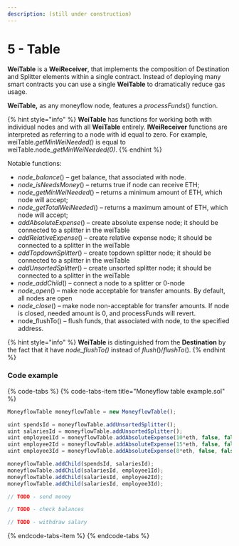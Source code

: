 ```yaml
---
description: (still under construction)
---
```


# 5 - Table

**WeiTable** is a **WeiReceiver**,  that implements the composition of Destination and Splitter elements within a single contract. Instead of deploying many smart contracts you can use a single **WeiTable** to dramatically reduce gas usage.

**WeiTable,** as any moneyflow node, features a _processFunds_\(\) function.

{% hint style="info" %}
**WeiTable** has functions for working both with individual nodes and with all **WeiTable** entirely. **IWeiReceiver** functions are interpreted as referring to a node with id equal to zero. For example, weiTable._getMinWeiNeeded\(\)_ is equal to weiTable.node\__getMinWeiNeeded\(0\)_.
{% endhint %}

Notable functions:

* _node\_balance_\(\) – get balance, that associated with node.
* _node\_isNeedsMoney_\(\) – returns true if node can receive ETH;
* _node\_getMinWeiNeeded_\(\) – returns a minimum amount of ETH, which node will accept;
* _node\_getTotalWeiNeeded_\(\) – returns a maximum amount of ETH, which node will accept;
* _addAbsoluteExpense_\(\) – create absolute expense node; it should be connected to a splitter in the weiTable
* _addRelativeExpense_\(\) – create relative expense node; it should be connected to a splitter in the weiTable
* _addTopdownSplitter_\(\) – create topdown splitter node; it should be connected to a splitter in the weiTable
* _addUnsortedSplitter_\(\) – create unsorted splitter node; it should be connected to a splitter in the weiTable
* _node\_addChild_\(\) – connect a node to a splitter or 0-node
* _node\_open_\(\) – make node acceptable for transfer amounts. By default, all nodes are open
* _node\_close_\(\) – make node non-acceptable for transfer amounts. If node is closed, needed amount is 0, and processFunds will revert.
* node\_flushTo\(\) – flush funds, that associated with node, to the specified address.

{% hint style="info" %}
**WeiTable** is distinguished from the **Destination** by the fact that it have _node\_flushTo\(\)_ instead of _flush_\(\)/_flushTo_\(\).
{% endhint %}

### Code example

{% code-tabs %}
{% code-tabs-item title="Moneyflow table example.sol" %}
```javascript
MoneyflowTable moneyflowTable = new MoneyflowTable();

uint spendsId = moneyflowTable.addUnsortedSplitter();
uint salariesId = moneyflowTable.addUnsortedSplitter();
uint employee1Id = moneyflowTable.addAbsoluteExpense(10*eth, false, false, 0, outputForEmployee1);
uint employee2Id = moneyflowTable.addAbsoluteExpense(15*eth, false, false, 0, outputForEmployee2);
uint employee3Id = moneyflowTable.addAbsoluteExpense(8*eth, false, false, 0, outputForEmployee3);

moneyflowTable.addChild(spendsId, salariesId);
moneyflowTable.addChild(salariesId, employee1Id);
moneyflowTable.addChild(salariesId, employee2Id);
moneyflowTable.addChild(salariesId, employee3Id);

// TODO - send money

// TODO - check balances

// TODO - withdraw salary

```
{% endcode-tabs-item %}
{% endcode-tabs %}

